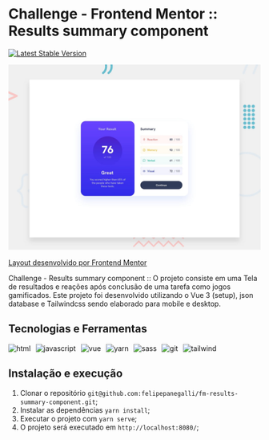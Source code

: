 # Challenge - Frontend Mentor :: Results summary component

[![Latest Stable Version](https://badgen.net/badge/Vue/3.0+/green)](https://badgen.net/packagist/lang/vue)

![Design preview for the Results summary component coding challenge](./docs/design/desktop-preview.jpg)
<p><a href="https://www.frontendmentor.io/" target="_blank">Layout desenvolvido por Frontend Mentor</a></p>


Challenge - Results summary component :: O projeto consiste em uma Tela de resultados e reações após conclusão de uma 
tarefa como jogos gamificados. Este projeto foi desenvolvido utilizando o Vue 3 (setup), json database e Tailwindcss 
sendo elaborado para mobile e desktop.

## Tecnologias e Ferramentas

<div style="display: flex; gap: 10px">
<img src="https://img.shields.io/badge/HTML5-E34F26?style=for-the-badge&logo=html5&logoColor=white" alt="html"/>
<img src="https://img.shields.io/badge/JavaScript-323330?style=for-the-badge&logo=javascript&logoColor=F7DF1E" alt="javascript"/>
<img src="https://img.shields.io/badge/Vue.js-35495E?style=for-the-badge&logo=vuedotjs&logoColor=4FC08D" alt="vue"/>
<img src="https://img.shields.io/badge/Yarn-2C8EBB?style=for-the-badge&logo=yarn&logoColor=white" alt="yarn"/>
<img src="https://img.shields.io/badge/Sass-CC6699?style=for-the-badge&logo=sass&logoColor=white" alt="sass"/>
<img src="https://img.shields.io/badge/Git-F05032?style=for-the-badge&logo=git&logoColor=white" alt="git"/>
<img src="https://img.shields.io/badge/tailwindcss-%2338B2AC.svg?style=for-the-badge&logo=tailwind-css&logoColor=white" alt="tailwind"/>
</div>

## Instalação e execução

1. Clonar o repositório `git@github.com:felipepanegalli/fm-results-summary-component.git`;
2. Instalar as dependências `yarn install`;
3. Executar o projeto com `yarn serve`;
4. O projeto será executado em `http://localhost:8080/`;
